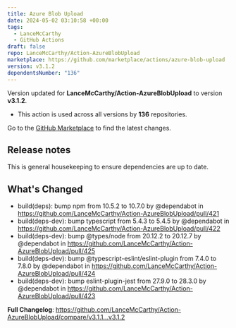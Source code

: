 ```yaml
---
title: Azure Blob Upload
date: 2024-05-02 03:10:58 +00:00
tags:
  - LanceMcCarthy
  - GitHub Actions
draft: false
repo: LanceMcCarthy/Action-AzureBlobUpload
marketplace: https://github.com/marketplace/actions/azure-blob-upload
version: v3.1.2
dependentsNumber: "136"
---
```



Version updated for **LanceMcCarthy/Action-AzureBlobUpload** to version **v3.1.2**.
- This action is used across all versions by **136** repositories.

Go to the [GitHub Marketplace](https://github.com/marketplace/actions/azure-blob-upload) to find the latest changes.

## Release notes

This is general housekeeping to ensure dependencies are up to date.

## What's Changed
* build(deps): bump npm from 10.5.2 to 10.7.0 by @dependabot in https://github.com/LanceMcCarthy/Action-AzureBlobUpload/pull/421
* build(deps-dev): bump typescript from 5.4.3 to 5.4.5 by @dependabot in https://github.com/LanceMcCarthy/Action-AzureBlobUpload/pull/422
* build(deps-dev): bump @types/node from 20.12.2 to 20.12.7 by @dependabot in https://github.com/LanceMcCarthy/Action-AzureBlobUpload/pull/425
* build(deps-dev): bump @typescript-eslint/eslint-plugin from 7.4.0 to 7.8.0 by @dependabot in https://github.com/LanceMcCarthy/Action-AzureBlobUpload/pull/424
* build(deps-dev): bump eslint-plugin-jest from 27.9.0 to 28.3.0 by @dependabot in https://github.com/LanceMcCarthy/Action-AzureBlobUpload/pull/423


**Full Changelog**: https://github.com/LanceMcCarthy/Action-AzureBlobUpload/compare/v3.1.1...v3.1.2

